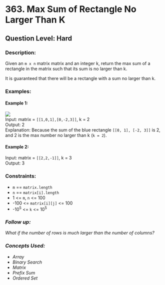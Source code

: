 # 363. Max Sum of Rectangle No Larger Than K
## Question Level: Hard
### Description:
Given an `m x n` matrix matrix and an integer k, return the max sum of a rectangle in the matrix such that its sum is no larger than k.

It is guaranteed that there will be a rectangle with a sum no larger than k.
### Examples:
#### Example 1:

<img src="https://assets.leetcode.com/uploads/2021/03/18/sum-grid.jpg"><br>
Input: matrix = `[[1,0,1],[0,-2,3]]`, k = 2  
Output: 2  
Explanation: Because the sum of the blue rectangle `[[0, 1], [-2, 3]]` is 2, and 2 is the max number no larger than k (`k = 2`).  
#### Example 2:

Input: matrix = `[[2,2,-1]]`, k = 3  
Output: 3  

### Constraints:

- `m` == `matrix.length`
- `n` == `matrix[i].length`
- 1 <= `m`, `n` <= 100
- -100 <= `matrix[i][j]` <= 100
- -10<sup>5</sup> <= `k` <= 10<sup>5</sup>


### <i>Follow up: 
What if the number of rows is much larger than the number of columns?

### Concepts Used:
- Array
- Binary Search
- Matrix
- Prefix Sum
- Ordered Set</i>